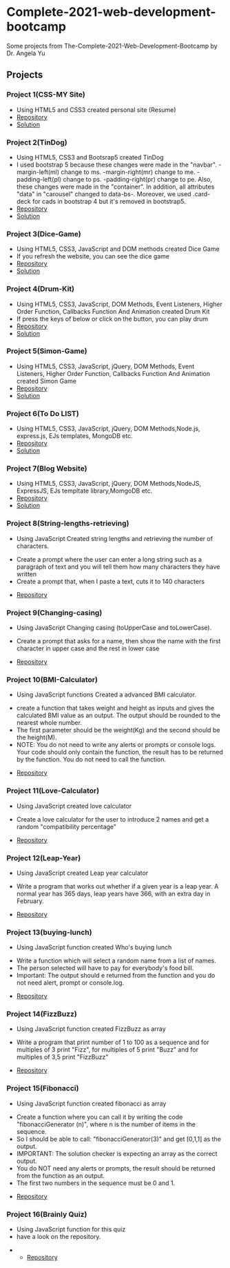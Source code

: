 # Complete-2021-web-development-bootcamp
Some projects from The-Complete-2021-Web-Development-Bootcamp by Dr. Angela Yu
## Projects

### Project 1(CSS-MY Site)  
* Using HTML5 and CSS3 created personal site (Resume)
* [Repository](https://github.com/ShaluRajput9951/ShaluRajput9951.github.io)  
* [Solution](https://shalupersonal-portfolio.netlify.app/)

### Project 2(TinDog)  
* Using HTML5, CSS3 and Bootsrap5 created TinDog 
* I used bootstrap 5 because these changes were made in the "navbar".
-margin-left(ml) change to ms.
-margin-right(mr) change to me.
-padding-left(pl) change to ps.
-padding-right(pr) change to pe.
Also, these changes were made in the "container".
In addition, all attributes "data" in "carousel"  changed to data-bs-.
Moreover, we used .card-deck for cads in bootstrap 4 but it's removed in bootstrap5.
* [Repository](https://github.com/ShaluRajput9951/TinDog-Tinder-for-Dogs-)  
* [Solution](https://tindog-by-shalu.netlify.app/)


### Project 3(Dice-Game)  
* Using HTML5, CSS3, JavaScript and DOM methods created Dice Game
* If you refresh the website, you can see the dice game
* [Repository](https://github.com/ShaluRajput9951/The-DICE-game)  
* [Solution](https://shalu-rajput-dice-game-deployment.netlify.app/)


### Project 4(Drum-Kit)  
* Using HTML5, CSS3, JavaScript, DOM Methods, Event Listeners, Higher Order Function, Callbacks Function And Animation created Drum Kit
* If press the keys of below or click on the button, you can play drum
* [Repository](https://github.com/ShaluRajput9951/Drum_kit-game)  
* [Solution](https://musicaldrum-kit-shalu-rajput001.netlify.app/)


### Project 5(Simon-Game)  
* Using HTML5, CSS3, JavaScript, jQuery, DOM Methods, Event Listeners, Higher Order Function, Callbacks Function And Animation created Simon Game
* [Repository](https://github.com/ShaluRajput9951/The-Simon-Game)  
* [Solution](https://shalu-01-simongame.netlify.app/)


 ### Project 6(To Do LIST)  
* Using HTML5, CSS3, JavaScript, jQuery, DOM Methods,Node.js, express.js, EJs templates, MongoDB etc.
* [Repository](https://github.com/ShaluRajput9951/To-Do-List-for-daily-routine)  
* [Solution](https://gentle-journey-08597.herokuapp.com/)

### Project 7(Blog Website)  
* Using HTML5, CSS3, JavaScript, jQuery, DOM Methods,NodeJS, ExpressJS, EJs templtate library,MomgoDB etc.
* [Repository](https://github.com/ShaluRajput9951/Full-stack-Blog-website)  
* [Solution](https://polar-castle-66145.herokuapp.com/)



### Project 8(String-lengths-retrieving)
* Using JavaScript Created string lengths and retrieving the number of characters. 
 - Create a prompt where the user can enter a long string such as a paragraph of text and you will tell them how many characters they have written
 -  Create a prompt that, when I paste a text, cuts it to 140 characters
* [Repository](https://github.com/ShaluRajput9951/Complete-2021-web-development-bootcamp/tree/main/String-lengths-retrieving)

### Project 9(Changing-casing)
* Using JavaScript Changing casing (toUpperCase and toLowerCase).
- Create a prompt that asks for a name, then show the name with the first character in upper case and the rest in lower case 
* [Repository](https://github.com/ShaluRajput9951/Complete-2021-web-development-bootcamp/tree/main/Changing-casing)

 
  
### Project 10(BMI-Calculator)
* Using JavaScript functions Created a advanced BMI calculator. 
- create a function that takes weight and height as inputs and gives the calculated BMI value as an output. The output should be rounded to the nearest whole number.
- The first parameter should be the weight(Kg) and the second should be the height(M).
- NOTE: You do not need to write any alerts or prompts or console logs. Your code should only contain the function, the result has to be returned by the function. You do not need to call the function.
* [Repository](https://github.com/ShaluRajput9951/Complete-2021-web-development-bootcamp/tree/main/BMI-Calculator)

### Project 11(Love-Calculator)
* Using JavaScript created love calculator
- Create a love calculator for the user to introduce 2 names and get a random "compatibility percentage"
* [Repository](https://github.com/ShaluRajput9951/Complete-2021-web-development-bootcamp/tree/main/Love-Calculator)

### Project 12(Leap-Year)
* Using JavaScript created Leap year calculator
- Write a program that works out whether if a given year is a leap year. A normal year has 365 days, leap years have 366, with an extra day in February. 
* [Repository](https://github.com/ShaluRajput9951/Complete-2021-web-development-bootcamp/tree/main/Leap-Year)

### Project 13(buying-lunch)
* Using JavaScript function created Who's buying lunch
- Write a function which will select a random name from a list of names. 
- The person selected will have to pay for everybody's food bill.
- Important: The output should e returned from the function and you do not need alert, prompt or console.log.
* [Repository](https://github.com/ShaluRajput9951/Complete-2021-web-development-bootcamp/tree/main/buying-lunch)

### Project 14(FizzBuzz)
* Using JavaScript function created FizzBuzz as array
- Write a program that print number of 1 to 100 as a sequence and for multiples of 3 print "Fizz", for multiples of 5 print "Buzz" and for multiples of 3,5 print "FizzBuzz"
* [Repository](https://github.com/ShaluRajput9951/Complete-2021-web-development-bootcamp/tree/main/FizzBuzz)

### Project 15(Fibonacci)
* Using JavaScript function created fibonacci as array
- Create a function where you can call it by writing the code "fibonacciGenerator (n)", where n is the number of items in the sequence.
- So I should be able to call: "fibonacciGenerator(3)" and get [0,1,1] as the output.
- IMPORTANT: The solution checker is expecting an array as the correct output.
- You do NOT need any alerts or prompts, the result should be returned from the function as an output.
- The first two numbers in the sequence must be 0 and 1.
* [Repository](https://github.com/ShaluRajput9951/Complete-2021-web-development-bootcamp/tree/main/Fibonacci)


### Project 16(Brainly Quiz)
* Using JavaScript function for this quiz
* have a look on the repository.
- * [Repository](https://github.com/ShaluRajput9951/Brainstorming_Quizzz)



  
  
  
  
  
